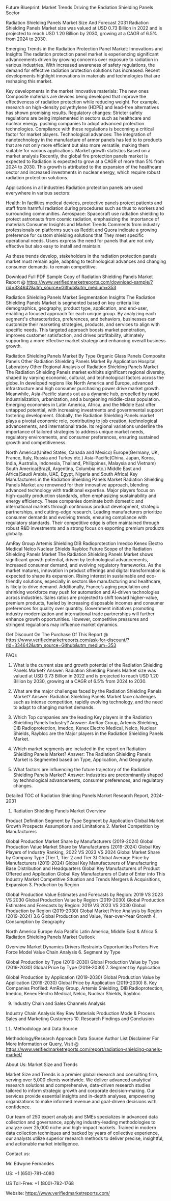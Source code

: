 Future Blueprint: Market Trends Driving the Radiation Shielding Panels Sector


Radiation Shielding Panels Market Size And Forecast 2031
Radiation Shielding Panels Market size was valued at USD 0.73 Billion in 2022 and is projected to reach USD 1.20 Billion by 2030, growing at a CAGR of 6.5% from 2024 to 2030.

Emerging Trends in the Radiation Protection Panel Market: Innovations and Insights
The radiation protection panel market is experiencing significant advancements driven by growing concerns over exposure to radiation in various industries. With increased awareness of safety regulations, the demand for effective radiation protection solutions has increased. Recent developments highlight innovations in materials and technologies that are reshaping this market.

Key developments in the market
Innovative materials: The new ones Composite materials are devices being developed that improve the effectiveness of radiation protection while reducing weight. For example, research on high-density polyethylene (HDPE) and lead-free alternatives has shown promising results.
Regulatory changes: Stricter safety regulations are being implemented in sectors such as healthcare and nuclear energy. pushing companies to adopt advanced protection technologies. Compliance with these regulations is becoming a critical factor for market players.
Technological advances: The integration of nanotechnology in the manufacture of armor panels has led to to products that are not only more efficient but also more versatile, making them suitable for various applications.
Market growth statistics
Based on a market analysis Recently, the global fire protection panels market is expected to Radiation is expected to grow at a CAGR of more than 5% from 2024 to 2030. This growth is attributed to the expansion of the healthcare sector and increased investments in nuclear energy, which require robust radiation protection solutions.

Applications in all industries
Radiation protection panels are used everywhere in various sectors:

Health: In facilities medical devices, protective panels protect patients and staff from harmful radiation during procedures such as thus to workers and surrounding communities.
Aerospace: Spacecraft use radiation shielding to protect astronauts from cosmic radiation, emphasizing the importance of materials
Consumer Insights and Market Trends
Comments from industry professionals on platforms such as Reddit and Quora indicate a growing preference for custom shielding solutions that They meet specific operational needs. Users express the need for panels that are not only effective but also easy to install and maintain.

As these trends develop, stakeholders in the radiation protection panels market must remain agile, adapting to technological advances and changing consumer demands. to remain competitive.

Download Full PDF Sample Copy of Radiation Shielding Panels Market Report @ https://www.verifiedmarketreports.com/download-sample/?rid=334642&utm_source=Github&utm_medium=353

Radiation Shielding Panels Market Segmentation Insights
The Radiation Shielding Panels Market is segmented based on key criteria like demographics, geography, product type, application, and end-user, enabling a focused approach for each unique group. By analyzing each segment's characteristics, preferences, and behaviors, businesses can customize their marketing strategies, products, and services to align with specific needs. This targeted approach boosts market penetration, improves customer satisfaction, and drives profitability, ultimately supporting a more effective market strategy and enhancing overall business growth.

Radiation Shielding Panels Market By Type
Organic Glass Panels
Composite Panels
Other
Radiation Shielding Panels Market By Application
Hospital
Laboratory
Other
Regional Analysis of Radiation Shielding Panels Market
The Radiation Shielding Panels market exhibits significant regional diversity, shaped by varying economic, cultural, and technological factors across the globe. In developed regions like North America and Europe, advanced infrastructure and high consumer purchasing power drive market growth. Meanwhile, Asia-Pacific stands out as a dynamic hub, propelled by rapid industrialization, urbanization, and a burgeoning middle-class population. Emerging economies in Latin America, Africa, and the Middle East offer untapped potential, with increasing investments and governmental support fostering development. Globally, the Radiation Shielding Panels market plays a pivotal economic role, contributing to job creation, technological advancements, and international trade. Its regional variations underline the importance of tailored strategies to address unique market needs, regulatory environments, and consumer preferences, ensuring sustained growth and competitiveness.

North America(United States, Canada and Mexico)
Europe(Germany, UK, France, Italy, Russia and Turkey etc.)
Asia-Pacific(China, Japan, Korea, India, Australia, Indonesia, Thailand, Philippines, Malaysia and Vietnam)
South America(Brazil, Argentina, Columbia etc.)
Middle East and Africa(Saudi Arabia, UAE, Egypt, Nigeria and South Africa)
Key Manufacturers in the Radiation Shielding Panels Market
Radiation Shielding Panels Market are renowned for their innovative approach, blending advanced technology with traditional expertise. Major players focus on high-quality production standards, often emphasizing sustainability and energy efficiency. These companies dominate both domestic and international markets through continuous product development, strategic partnerships, and cutting-edge research. Leading manufacturers prioritize consumer demands and evolving trends, ensuring compliance with regulatory standards. Their competitive edge is often maintained through robust R&D investments and a strong focus on exporting premium products globally.

AmRay Group
Artemis Shielding
DIB Radioprotection
Imedco
Kenex Electro Medical
Nelco
Nuclear Shields
Raybloc
Future Scope of the Radiation Shielding Panels Market
The Radiation Shielding Panels Market shows significant growth potential, driven by technological advancements, increased consumer demand, and evolving regulatory frameworks. As the market matures, innovation in product offerings and digital transformation is expected to shape its expansion. Rising interest in sustainable and eco-friendly solutions, especially in sectors like manufacturing and healthcare, is likely to drive demand. Additionally, France’s aging population and shrinking workforce may push for automation and AI-driven technologies across industries. Sales ratios are projected to shift toward higher-value, premium products, fueled by increasing disposable incomes and consumer preferences for quality over quantity. Government initiatives promoting industry modernization and international trade partnerships will further enhance growth opportunities. However, competitive pressures and stringent regulations may influence market dynamics.

Get Discount On The Purchase Of This Report @ https://www.verifiedmarketreports.com/ask-for-discount/?rid=334642&utm_source=Github&utm_medium=353

FAQs
1. What is the current size and growth potential of the Radiation Shielding Panels Market?
Answer: Radiation Shielding Panels Market size was valued at USD 0.73 Billion in 2022 and is projected to reach USD 1.20 Billion by 2030, growing at a CAGR of 6.5% from 2024 to 2030.

2. What are the major challenges faced by the Radiation Shielding Panels Market?
Answer: Radiation Shielding Panels Market face challenges such as intense competition, rapidly evolving technology, and the need to adapt to changing market demands.

3. Which Top companies are the leading Key players in the Radiation Shielding Panels Industry?
Answer: AmRay Group, Artemis Shielding, DIB Radioprotection, Imedco, Kenex Electro Medical, Nelco, Nuclear Shields, Raybloc are the Major players in the Radiation Shielding Panels Market.

4. Which market segments are included in the report on Radiation Shielding Panels Market?
Answer: The Radiation Shielding Panels Market is Segmented based on Type, Application, And Geography.

5. What factors are influencing the future trajectory of the Radiation Shielding Panels Market?
Answer: Industries are predominantly shaped by technological advancements, consumer preferences, and regulatory changes.

Detailed TOC of Radiation Shielding Panels Market Research Report, 2024-2031
1. Radiation Shielding Panels Market Overview

Product Definition
Segment by Type
Segment by Application
Global Market Growth Prospects
Assumptions and Limitations
2. Market Competition by Manufacturers

Global Production Market Share by Manufacturers (2019-2024)
Global Production Value Market Share by Manufacturers (2019-2024)
Global Key Players of Industry Ranking, 2022 VS 2023 VS 2024
Global Market Share by Company Type (Tier 1, Tier 2 and Tier 3)
Global Average Price by Manufacturers (2019-2024)
Global Key Manufacturers of Manufacturing Base Distribution and Headquarters
Global Key Manufacturers of Product Offered and Application
Global Key Manufacturers of Date of Enter into This Industry
Market Competitive Situation and Trends
Mergers & Acquisitions, Expansion
3. Production by Region

Global Production Value Estimates and Forecasts by Region: 2019 VS 2023 VS 2030
Global Production Value by Region (2019-2030)
Global Production Estimates and Forecasts by Region: 2019 VS 2023 VS 2030
Global Production by Region (2019-2030)
Global Market Price Analysis by Region (2019-2024) 3.6 Global Production and Value, Year-over-Year Growth
4. Consumption by Geography

North America
Europe
Asia Pacific
Latin America, Middle East & Africa
5. Radiation Shielding Panels Market Outlook

Overview
Market Dynamics
Drivers
Restraints
Opportunities
Porters Five Force Model
Value Chain Analysis 
6. Segment by Type

Global Production by Type (2019-2030)
Global Production Value by Type (2019-2030)
Global Price by Type (2019-2030)
7. Segment by Application

Global Production by Application (2019-2030)
Global Production Value by Application (2019-2030)
Global Price by Application (2019-2030)
8. Key Companies Profiled: AmRay Group, Artemis Shielding, DIB Radioprotection, Imedco, Kenex Electro Medical, Nelco, Nuclear Shields, Raybloc

9. Industry Chain and Sales Channels Analysis

Industry Chain Analysis
Key Raw Materials
Production Mode & Process
Sales and Marketing
Customers
10. Research Findings and Conclusion

11. Methodology and Data Source

Methodology/Research Approach
Data Source
Author List
Disclaimer
For More Information or Query, Visit @ https://www.verifiedmarketreports.com/report/radiation-shielding-panels-market/

About Us: Market Size and Trends

Market Size and Trends is a premier global research and consulting firm, serving over 5,000 clients worldwide. We deliver advanced analytical research solutions and comprehensive, data-driven research studies tailored to inform strategic growth and corporate decision-making. Our services provide essential insights and in-depth analyses, empowering organizations to make informed revenue and goal-driven decisions with confidence.

Our team of 250 expert analysts and SMEs specializes in advanced data collection and governance, applying industry-leading methodologies to analyze over 25,000 niche and high-impact markets. Trained in modern data collection techniques and backed by years of collective experience, our analysts utilize superior research methods to deliver precise, insightful, and actionable market intelligence.

Contact us:

Mr. Edwyne Fernandes

US: +1 (650)-781-4080

US Toll-Free: +1 (800)-782-1768

Website: https://www.verifiedmarketreports.com/
